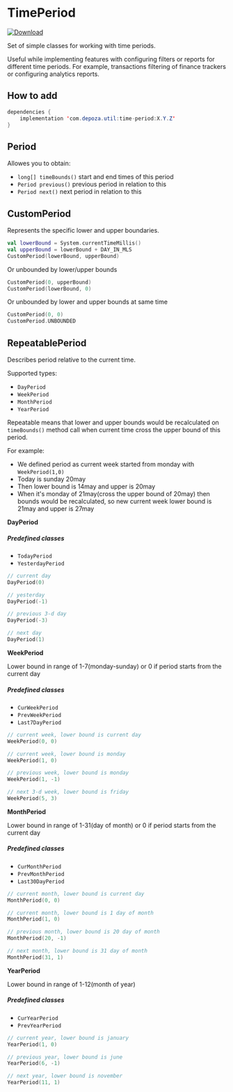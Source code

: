 # TimePeriod
[ ![Download](https://api.bintray.com/packages/depoza/util/time-period/images/download.svg) ](https://bintray.com/depoza/util/time-period/_latestVersion)
 
Set of simple classes for working with time periods.

Useful while implementing features with configuring filters or reports for different time periods. For example, transactions filtering of finance trackers or configuring analytics reports.

## How to add
```java
dependencies {
    implementation 'com.depoza.util:time-period:X.Y.Z'
}
```

## Period
Allowes you to obtain: 
- `long[] timeBounds()` start and end times of this period
- `Period previous()` previous period in relation to this
- `Period next()` next period in relation to this

## CustomPeriod
Represents the specific lower and upper boundaries.
```kotlin
val lowerBound = System.currentTimeMillis()
val upperBound = lowerBound + DAY_IN_MLS
CustomPeriod(lowerBound, upperBound)
```
Or unbounded by lower/upper bounds
```kotlin
CustomPeriod(0, upperBound)
CustomPeriod(lowerBound, 0)
```
Or unbounded by lower and upper bounds at same time
```kotlin
CustomPeriod(0, 0)
CustomPeriod.UNBOUNDED
```

## RepeatablePeriod
Describes period relative to the current time.

Supported types:
- `DayPeriod`
- `WeekPeriod`
- `MonthPeriod`
- `YearPeriod`

Repeatable means that lower and upper bounds would be recalculated on `timeBounds()` method call when current time cross the upper bound of this period.

For example:
- We defined period as current week started from monday with `WeekPeriod(1,0)`
- Today is sunday 20may
- Then lower bound is 14may and upper is 20may
- When it's monday of 21may(cross the upper bound of 20may) then bounds would be recalculated, so new current week lower bound is 21may and upper is 27may
 
**DayPeriod**
##### Predefined classes
- `TodayPeriod`
- `YesterdayPeriod`

```kotlin
// current day
DayPeriod(0)

// yesterday
DayPeriod(-1)

// previous 3-d day
DayPeriod(-3)

// next day
DayPeriod(1)
```

**WeekPeriod**

Lower bound in range of 1-7(monday-sunday) or 0 if period starts from the current day

##### Predefined classes
- `CurWeekPeriod`
- `PrevWeekPeriod`
- `Last7DayPeriod`

```kotlin
// current week, lower bound is current day
WeekPeriod(0, 0)	

// current week, lower bound is monday
WeekPeriod(1, 0)

// previous week, lower bound is monday
WeekPeriod(1, -1)

// next 3-d week, lower bound is friday
WeekPeriod(5, 3)	
```

**MonthPeriod**

Lower bound in range of 1-31(day of month) or 0 if period starts from the current day

##### Predefined classes
- `CurMonthPeriod`
- `PrevMonthPeriod`
- `Last30DayPeriod`

```kotlin
// current month, lower bound is current day
MonthPeriod(0, 0)	

// current month, lower bound is 1 day of month
MonthPeriod(1, 0)	

// previous month, lower bound is 20 day of month
MonthPeriod(20, -1)	

// next month, lower bound is 31 day of month
MonthPeriod(31, 1)	
```

**YearPeriod**

Lower bound in range of 1-12(month of year)

##### Predefined classes
- `CurYearPeriod`
- `PrevYearPeriod`

```kotlin
// current year, lower bound is january
YearPeriod(1, 0) 			

// previous year, lower bound is june
YearPeriod(6, -1)		

// next year, lower bound is november
YearPeriod(11, 1)				
```
